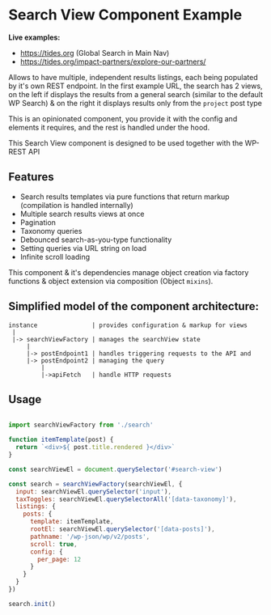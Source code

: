 # Search View Component Example

**Live examples:**

- https://tides.org (Global Search in Main Nav)
- https://tides.org/impact-partners/explore-our-partners/

Allows to have multiple, independent results listings, each being populated
by it's own REST endpoint. In the first example URL, the search has 2 views, on
the left if displays the results from a general search (similar to the
default WP Search) & on the right it displays results only from the
`project` post type

This is an opinionated component, you provide it with the config and elements
it requires, and the rest is handled under the hood.

This Search View component is designed to be used together with the WP-REST API

## Features

- Search results templates via pure functions that return markup
  (compilation is handled internally)
- Multiple search results views at once
- Pagination
- Taxonomy queries
- Debounced search-as-you-type functionality
- Setting queries via URL string on load
- Infinite scroll loading

This component & it's dependencies manage object creation via factory
functions & object extension via composition (Object `mixins`).

## Simplified model of the component architecture:

```
instance               | provides configuration & markup for views
 |
 |-> searchViewFactory | manages the searchView state
     |
     |-> postEndpoint1 | handles triggering requests to the API and
     |-> postEndpoint2 | managing the query
         |
         |->apiFetch   | handle HTTP requests
```

## Usage

```javascript

import searchViewFactory from './search'

function itemTemplate(post) {
  return `<div>${ post.title.rendered }</div>`
}

const searchViewEl = document.querySelector('#search-view')

const search = searchViewFactory(searchViewEl, {
  input: searchViewEl.querySelector('input'),
  taxToggles: searchViewEl.querySelectorAll('[data-taxonomy]'),
  listings: {
    posts: {
      template: itemTemplate,
      rootEl: searchViewEl.querySelector('[data-posts]'),
      pathname: '/wp-json/wp/v2/posts',
      scroll: true,
      config: {
        per_page: 12
      }
    }
  }
})

search.init()

```
